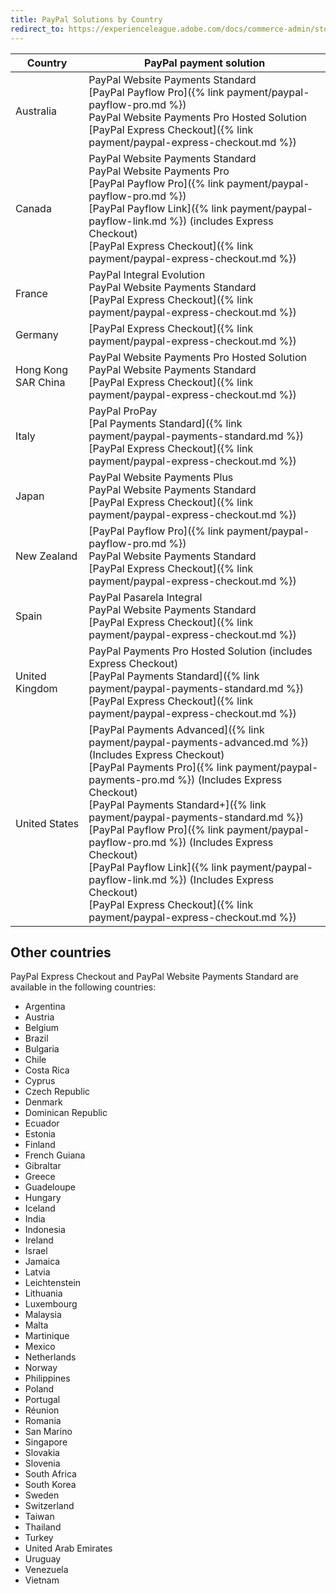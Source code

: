 ```yaml
---
title: PayPal Solutions by Country
redirect_to: https://experienceleague.adobe.com/docs/commerce-admin/stores-sales/payments/paypal/paypal.html#paypal-solutions-by-country
---
```


|Country|PayPal payment solution|
|--- |--- |
|Australia|PayPal Website Payments Standard<br/>[PayPal Payflow Pro]({% link payment/paypal-payflow-pro.md %})<br/>PayPal Website Payments Pro Hosted Solution<br/>[PayPal Express Checkout]({% link payment/paypal-express-checkout.md %})|
|Canada|PayPal Website Payments Standard<br/>PayPal Website Payments Pro<br/>[PayPal Payflow Pro]({% link payment/paypal-payflow-pro.md %})<br/>[PayPal Payflow Link]({% link payment/paypal-payflow-link.md %}) (includes Express Checkout)<br/>[PayPal Express Checkout]({% link payment/paypal-express-checkout.md %})|
|France|PayPal Integral Evolution<br/>PayPal Website Payments Standard<br/>[PayPal Express Checkout]({% link payment/paypal-express-checkout.md %})|
|Germany|[PayPal Express Checkout]({% link payment/paypal-express-checkout.md %})|
|Hong Kong SAR China|PayPal Website Payments Pro Hosted Solution<br/>PayPal Website Payments Standard<br/>[PayPal Express Checkout]({% link payment/paypal-express-checkout.md %})|
|Italy|PayPal ProPay<br/>[Pal Payments Standard]({% link payment/paypal-payments-standard.md %})<br/>[PayPal Express Checkout]({% link payment/paypal-express-checkout.md %})|
|Japan|PayPal Website Payments Plus<br/>PayPal Website Payments Standard<br/>[PayPal Express Checkout]({% link payment/paypal-express-checkout.md %})|
|New Zealand|[PayPal Payflow Pro]({% link payment/paypal-payflow-pro.md %})<br/>PayPal Website Payments Standard<br/>[PayPal Express Checkout]({% link payment/paypal-express-checkout.md %})|
|Spain|PayPal Pasarela Integral<br/>PayPal Website Payments Standard<br/>[PayPal Express Checkout]({% link payment/paypal-express-checkout.md %})|
|United Kingdom|PayPal Payments Pro Hosted Solution (includes Express Checkout)<br/>[PayPal Payments Standard]({% link payment/paypal-payments-standard.md %})<br/>[PayPal Express Checkout]({% link payment/paypal-express-checkout.md %})|
|United States|[PayPal Payments Advanced]({% link payment/paypal-payments-advanced.md %}) (Includes Express Checkout)<br/>[PayPal Payments Pro]({% link payment/paypal-payments-pro.md %}) (Includes Express Checkout)<br/>[PayPal Payments Standard+]({% link payment/paypal-payments-standard.md %})<br/>[PayPal Payflow Pro]({% link payment/paypal-payflow-pro.md %}) (Includes Express Checkout)<br/>[PayPal Payflow Link]({% link payment/paypal-payflow-link.md %}) (Includes Express Checkout)<br/>[PayPal Express Checkout]({% link payment/paypal-express-checkout.md %})|

## Other countries

PayPal Express Checkout and PayPal Website Payments Standard are available in the following countries:

- Argentina
- Austria
- Belgium
- Brazil
- Bulgaria
- Chile
- Costa Rica
- Cyprus
- Czech Republic
- Denmark
- Dominican Republic
- Ecuador
- Estonia
- Finland
- French Guiana
- Gibraltar
- Greece
- Guadeloupe
- Hungary
- Iceland
- India
- Indonesia
- Ireland
- Israel
- Jamaica
- Latvia
- Leichtenstein
- Lithuania
- Luxembourg
- Malaysia
- Malta
- Martinique
- Mexico
- Netherlands
- Norway
- Philippines
- Poland
- Portugal
- Réunion
- Romania
- San Marino
- Singapore
- Slovakia
- Slovenia
- South Africa
- South Korea
- Sweden
- Switzerland
- Taiwan
- Thailand
- Turkey
- United Arab Emirates
- Uruguay
- Venezuela
- Vietnam
